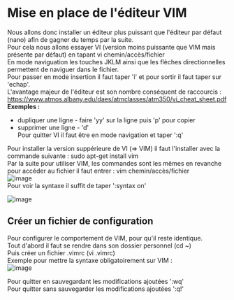 # Mise en place de l'éditeur VIM
Nous allons donc installer un éditeur plus puissant que l'éditeur par défaut (nano) afin de gagner du temps par la suite.  
Pour cela nous allons essayer VI (version moins puissante que VIM mais présente par défaut) en tapant vi chemin/accès/fichier  
En mode naviguation les touches JKLM ainsi que les flèches directionnelles permettent de naviguer dans le fichier.  
Pour passer en mode insertion il faut taper 'i' et pour sortir il faut taper sur 'echap'.  
L'avantage majeur de l'éditeur est son nombre conséquent de raccourcis : https://www.atmos.albany.edu/daes/atmclasses/atm350/vi_cheat_sheet.pdf  
**Exemples :**  
- dupliquer une ligne - faire 'yy' sur la ligne puis 'p' pour copier  
- supprimer une ligne - 'd'  
Pour quitter VI il faut être en mode navigation et taper ':q'  
  
Pour installer la version suppérieure de VI (=> VIM) il faut l'installer avec la commande suivante : sudo apt-get install vim  
Par la suite pour utiliser VIM, les commandes sont les mêmes en revanche pour accéder au fichier il faut entrer : vim chemin/accès/fichier  
![image](https://github.com/user-attachments/assets/a8b107a0-cfea-4849-8416-9be754d4325b)  
Pour voir la syntaxe il suffit de taper ':syntax on'  
  
![image](https://github.com/user-attachments/assets/aeef6a03-77bf-4a71-9570-3b50460d77e8)  

## Créer un fichier de configuration
Pour configurer le comportement de VIM, pour qu'il reste identique.  
Tout d'abord il faut se rendre dans son dossier personnel (cd ~)  
Puis créer un fichier .vimrc (vi .vimrc)  
Exemple pour mettre la syntaxe obligatoirement sur VIM :  
![image](https://github.com/user-attachments/assets/6d2884c3-feb5-440d-89f2-d1ca40d351cf)  
  
Pour quitter en sauvegardant les modifications ajoutées ':wq'  
Pour quitter sans sauvegarder les modifications ajoutées ':q!'  
